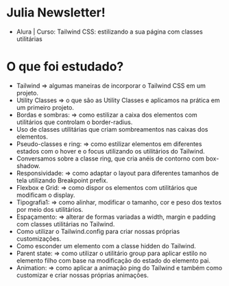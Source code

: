 # Julia Newsletter!

- Alura | Curso: Tailwind CSS: estilizando a sua página com classes utilitárias

# O que foi estudado?

- Tailwind
    => algumas maneiras de incorporar o Tailwind CSS em um projeto.
- Utility Classes
    => o que são as Utility Classes e aplicamos na prática em um primeiro projeto.
- Bordas e sombras:
    => como estilizar a caixa dos elementos com utilitários que controlam o border-radius.
- Uso de classes utilitárias que criam sombreamentos nas caixas dos elementos.
- Pseudo-classes e ring:
    => como estilizar elementos em diferentes estados com o hover e o focus utilizando os utilitários do Tailwind.
- Conversamos sobre a classe ring, que cria anéis de contorno com box-shadow.
- Responsividade:
    => como adaptar o layout para diferentes tamanhos de tela utilizando Breakpoint prefix.
- Flexbox e Grid:
    => como dispor os elementos com utilitários que modificam o display.
- Tipografia1:
    => como alinhar, modificar o tamanho, cor e peso dos textos por meio dos utilitários.
- Espaçamento:
    => alterar de formas variadas a width, margin e padding com classes utilitárias no Tailwind.
- Como utilizar o Tailwind.config para criar nossas próprias customizações.
- Como esconder um elemento com a classe hidden do Tailwind.
- Parent state:
    => como utilizar o utilitário group para aplicar estilo no elemento filho com base na modificação do estado do elemento pai.
- Animation:
    => como aplicar a animação ping do Tailwind e também como customizar e criar nossas próprias animações.
  
